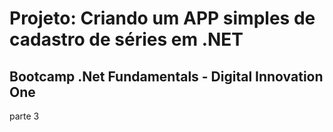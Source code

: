 # Projeto: Criando um APP simples de cadastro de séries em .NET 

## Bootcamp .Net Fundamentals - Digital Innovation One

parte 3